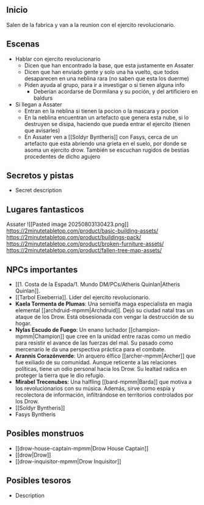 ## Inicio

Salen de la fabrica y van a la reunion con el ejercito revolucionario.

## Escenas

- Hablar con ejercito revolucionario
	- Dicen que han encontrado la base, que esta justamente en Assater
	- Dicen que han enviado gente y solo una ha vuelto, que todos desaparecen en una neblina rara (no saben que esta los duerme)
	- Piden ayuda al grupo, para ir a investigar o si tienen alguna info
		- Deberian acordarse de Dormilana y su poción, y del artificiero en baldurs
- Si llegan a Assater
	- Entran en la neblina si tienen la pocion o la mascara y pocion
	- En la neblina encuentran un artefacto que genera esta nube, si lo destruyen se disipa, haciendo que pueda entrar el ejercito (tienen que avisarles)
	- En Assater ven a [[Soldyr Byntheris]] con Fasys, cerca de un artefacto que esta abriendo una grieta en el suelo, por donde se asoma un ejercito drow. También se escuchan rugidos de bestias procedentes de dicho agujero

## Secretos y pistas

- Secret description

## Lugares fantasticos

Assater
![[Pasted image 20250803130423.png]]
https://2minutetabletop.com/product/basic-building-assets/
https://2minutetabletop.com/product/buildings-pack/
https://2minutetabletop.com/product/broken-furniture-assets/
https://2minutetabletop.com/product/fallen-tree-map-assets/


## NPCs importantes

- [[1. Costa de la Espada/1. Mundo DM/PCs/Atheris Quinlan|Atheris Quinlan]]. 
- [[Tarbol Eixeberria]]. Lider del ejercito revolucionario.
- **Kaela Tormenta de Plumas**: Una semielfa maga especialista en magia elemental [[archdruid-mpmm|Archdruid]]. Dejó su ciudad natal tras un ataque de los Drow. Está obsesionada con vengar la destrucción de su hogar.
- **Nylas Escudo de Fuego**: Un enano luchador [[champion-mpmm|Champion]] que cree en la unidad entre razas como un medio para resistir el avance de las fuerzas del mal. Su pasado como mercenario le da una perspectiva práctica para el combate.
- **Arannis Corazónverde**: Un arquero élfico [[archer-mpmm|Archer]] que fue exiliado de su comunidad. Aunque reticente a las relaciones políticas, tiene un odio personal hacia los Drow. Su lealtad radica en proteger la tierra que le dio refugio.
- **Mirabel Trecenubes**: Una halfling [[bard-mpmm|Barda]] que motiva a los revolucionarios con su música. Además, sirve como espía y recolectora de información, infiltrándose en territorios controlados por los Drow.
- [[Soldyr Byntheris]]
- Fasys Byntheris
## Posibles monstruos

- [[drow-house-captain-mpmm|Drow House Captain]]
- [[drow|Drow]]
- [[drow-inquisitor-mpmm|Drow Inquisitor]]

## Posibles tesoros

- Description

